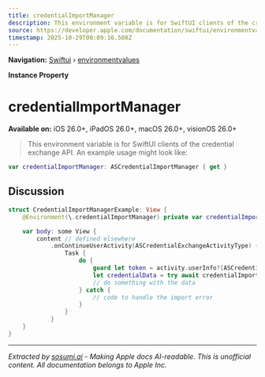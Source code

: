 ```yaml
---
title: credentialImportManager
description: This environment variable is for SwiftUI clients of the credential exchange API. An example usage might look like:
source: https://developer.apple.com/documentation/swiftui/environmentvalues/credentialimportmanager
timestamp: 2025-10-29T00:09:16.508Z
---
```


**Navigation:** [Swiftui](/documentation/swiftui) › [environmentvalues](/documentation/swiftui/environmentvalues)

**Instance Property**

# credentialImportManager

**Available on:** iOS 26.0+, iPadOS 26.0+, macOS 26.0+, visionOS 26.0+

> This environment variable is for SwiftUI clients of the credential exchange API. An example usage might look like:

```swift
var credentialImportManager: ASCredentialImportManager { get }
```

## Discussion

```swift
struct CredentialImportManagerExample: View {
    @Environment(\.credentialImportManager) private var credentialImportManager

    var body: some View {
        content // defined elsewhere
            .onContinueUserActivity(ASCredentialExchangeActivityType) { activity in
                Task {
                    do {
                        guard let token = activity.userInfo?[ASCredentialImportToken] as? UUID else { return }
                        let credentialData = try await credentialImportManager.importCredentials(token: token)
                        // do something with the data
                    } catch {
                        // code to handle the import error
                    }
                }
            }
    }
}
```

---

*Extracted by [sosumi.ai](https://sosumi.ai) - Making Apple docs AI-readable.*
*This is unofficial content. All documentation belongs to Apple Inc.*
